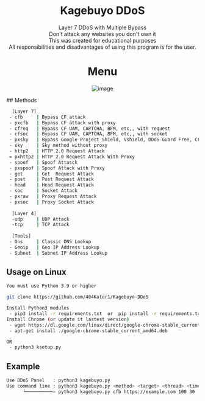 <div align=center>

# Kagebuyo DDoS
 Layer 7 DDoS with Multiple Bypass<br/>
 Don't attack any websites you don't own it<br/>
 This was created for educational purposes<br/>
 All responsibilities and disadvantages of using this program is for the user.<br/>

# Menu
![image](https://user-images.githubusercontent.com/109874531/187014527-6807820e-c551-452b-b7a6-adf9d5f1e657.png)
</div>
## Methods

```sh
  [Layer 7]
 - cfb     | Bypass CF attack
 - pxcfb   | Bypass CF attack with proxy
 - cfreq   | Bypass CF UAM, CAPTCHA, BFM, etc,, with request
 - cfsoc   | Bypass CF UAM, CAPTCHA, BFM, etc,, with socket
 - pxsky   | Bypass Google Project Shield, Vshield, DDoS Guard Free, CF NoSec With Proxy
 - sky     | Sky method without proxy
 - http2   | HTTP 2.0 Request Attack 
 = pxhttp2 | HTTP 2.0 Request Attack With Proxy
 - spoof   | Spoof Attasck
 - pxspoof | Spoof Attack with Proxy
 - get     | Get  Request Attack
 - post    | Post Request Attack
 - head    | Head Request Attack
 - soc     | Socket Attack
 - pxraw   | Proxy Request Attack
 - pxsoc   | Proxy Socket Attack
 
  [Layer 4]
  -udp     | UDP Attack
  -tcp     | TCP Attack
  
  [Tools]
 - Dns     | Classic DNS Lookup
 - Geoip   | Geo IP Address Lookup
 - Subnet  | Subnet IP Address Lookup
```

## Usage on Linux
```sh
You must use Python 3.9 or higher

git clone https://github.com/404Kator1/Kagebuyo-DDoS

Install Python3 modules
 - pip3 install -r requirements.txt  or  pip install -r requirements.txt
Install Chrome (or update it lastest version)
 - wget https://dl.google.com/linux/direct/google-chrome-stable_current_amd64.deb
 - apt-get install ./google-chrome-stable_current_amd64.deb

OR
 - python3 ksetup.py

```

## Example
```sh
Use DDoS Panel   : python3 kagebuyo.py
Use command line : python3 kagebuyo.py <method> <target> <thread> <time>
      └──────────> python3 kagebuyo.py cfb https://example.com 100 30
```
